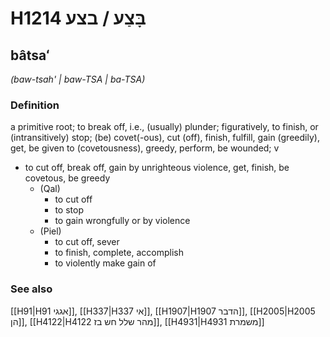 # H1214 בָּצַע / בצע

## bâtsaʻ

_(baw-tsah' | baw-TSA | ba-TSA)_

### Definition

a primitive root; to break off, i.e., (usually) plunder; figuratively, to finish, or (intransitively) stop; (be) covet(-ous), cut (off), finish, fulfill, gain (greedily), get, be given to (covetousness), greedy, perform, be wounded; v

- to cut off, break off, gain by unrighteous violence, get, finish, be covetous, be greedy
  - (Qal)
    - to cut off
    - to stop
    - to gain wrongfully or by violence
  - (Piel)
    - to cut off, sever
    - to finish, complete, accomplish
    - to violently make gain of

### See also

[[H91|H91 אגגי]], [[H337|H337 אי]], [[H1907|H1907 הדבר]], [[H2005|H2005 הן]], [[H4122|H4122 מהר שלל חש בז]], [[H4931|H4931 משמרת]]
